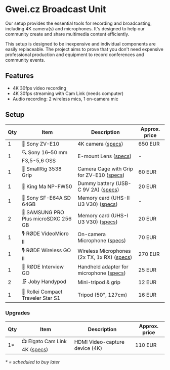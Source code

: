 # Gwei.cz Broadcast Unit

Our setup provides the essential tools for recording and broadcasting, including 4K camera(s) and microphones. It's designed to help our community create and share multimedia content efficiently.

This setup is designed to be inexpensive and individual components are easily replaceable. The project aims to prove that you don't need expensive professional production and equipment to record conferences and community events.

## Features

* 4K 30fps video recording
* 4K 30fps streaming with Cam Link (needs computer)
* Audio recording: 2 wireless mics, 1 on-camera mic

## Setup

| Qty | Item | Description | Approx. price |
| --- | --- | --- | --- |
| 1 | 📸 Sony ZV-E10 | 4K camera ([specs](https://www.sony.com/electronics/support/e-mount-body-zv-e-series/zv-e10/specifications)) | 650 EUR |
| 1 | 🔍 Sony 16–50 mm F3,5-5,6 OSS | E-mount Lens ([specs](https://www.sony.cz/electronics/fotoaparaty-objektivy/selp1650/specifications)) | - |
| 1 | 🔧 SmallRig 3538 Grip | Camera Cage with Grip for ZV-E10 ([specs](https://www.smallrig.com/smallrig-camera-cage-with-grip-for-sony-zv-e10-3538b.html)) | 60 EUR |
| 1 | 🔋 King Ma NP-FW50 | Dummy battery (USB-C 9V 2A) ([specs](https://www.aliexpress.com/item/1005003690496107.html)) | 20 EUR |  
| 1 | 💾 Sony SF-E64A SD 64GB | Memory card (UHS-II U3 V30) ([specs](https://www.sony-asia.com/electronics/sd-cards/sf-e-series/specifications)) | - |
| 2 | 💾 SAMSUNG PRO Plus microSDXC 256 GB | Memory card (UHS-I U3 V30) ([specs](https://www.samsung.com/cz/memory-storage/memory-card/memory-card-pro-plus-microsd-card-512gb-mb-md512sa-eu/)) | 20 EUR |
| 1 | 🎙️ RØDE VideoMicro II | On-camera Microphone ([specs](https://edge.rode.com/pdf/page/2105/modules/7041/VideoMicro_II_ds_V05.pdf)) | 70 EUR |
| 1 | 🎙️ RØDE Wireless GO II | Wireless Microphones (2x TX, 1x RX) ([specs](https://edge.rode.com/pdf/page/88/modules/425/WirelessGOII_Datasheet_2.pdf)) | 270 EUR |
| 1 | 🎤 RØDE Interview GO | Handheld adapter for microphone ([specs](https://edge.rode.com/pdf/page/293/modules/4426/interviewgo_datasheet.pdf)) | 25 EUR |
| 2 | 🗜️ Joby Handypod | Mini-tripod & grip | 12 EUR |
| 1 | 🔭 Rollei Compact Traveler Star S1 | Tripod (50", 127cm) | 16 EUR |


### Upgrades
| Qty | Item | Description | Approx. price |
| --- | --- | --- | --- |
| 1* | 📺 Elgato Cam Link 4K ([specs](https://help.elgato.com/hc/en-us/articles/360027963272-Cam-Link-4K-Technical-Specifications)) | HDMI Video-capture device (4K) | 110 EUR |

*\* = scheduled to buy later*
